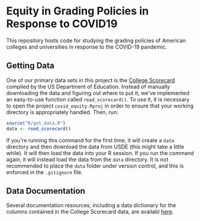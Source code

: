 # Equity in Grading Policies in Response to COVID19

This repository hosts code for studying the grading policies of American colleges and universities in response to the COVID-19 pandemic. 

## Getting Data

One of our primary data sets in this project is the [College Scorecard](https://catalog.data.gov/dataset/college-scorecard/resource/77d2e376-c5bb-46d7-a985-e214e009e36e) compiled by the US Department of Education. Instead of manually downloading the data and figuring out where to put it, we've implemented an easy-to-use function called `read_scorecard()`.
To use it, it is necessary to open the project `covid_equity.Rproj` in order to ensure that your working directory is appropriately handled. Then, run: 

```r
source("R/get_data.R")
data <- read_scorecard()
```

If you're running this command for the first time, it will create a `data` directory and then download the data from USDE (this might take a little while). It will then load the data into your R session. If you run the command again, it will instead load the data from the `data` directory. It is not recommended to place the `data` folder under version control, and this is enforced in the `.gitignore` file. 

## Data Documentation

Several documentation resources, including a data dictionary for the columns contained in the College Scorecard data, are availabl [here](https://collegescorecard.ed.gov/data/documentation/). 


